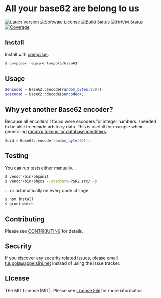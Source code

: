# All your base62 are belong to us

[![Latest Version](https://img.shields.io/github/release/tuupola/base62.svg?style=flat-square)](https://github.com/tuupola/base62/releases)
[![Software License](https://img.shields.io/badge/license-MIT-brightgreen.svg?style=flat-square)](LICENSE.md)
[![Build Status](https://img.shields.io/travis/tuupola/base62/master.svg?style=flat-square)](https://travis-ci.org/tuupola/base62)
[![HHVM Status](https://img.shields.io/hhvm/tuupola/slim-jwt-auth.svg?style=flat-square)](http://hhvm.h4cc.de/package/tuupola/base62)
[![Coverage](http://img.shields.io/codecov/c/github/tuupola/slim-jwt-auth.svg?style=flat-square)](https://codecov.io/github/tuupola/base62)

## Install

Install with [composer](https://getcomposer.org/).

``` bash
$ composer require tuupola/base62
```

## Usage

``` php
$encoded = Base62::encode(random_bytes(128));
$decoded = Base62::decode($encoded);
```

## Why yet another Base62 encoder?

Because all encoders I found were encoders for integer numbers. I needed to be able to encode arbitrary data. This is usefull for example when generating [random tokens for database identifiers](https://paragonie.com/blog/2015/09/comprehensive-guide-url-parameter-encryption-in-php).

``` php
$uid = Base62::encode(random_bytes(9));
```

## Testing

You can run tests either manually...

``` bash
$ vendor/bin/phpunit
$ vendor/bin/phpcs --standard=PSR2 src/ -p
```

... or automatically on every code change.

``` bash
$ npm install
$ grunt watch
```

## Contributing

Please see [CONTRIBUTING](CONTRIBUTING.md) for details.

## Security

If you discover any security related issues, please email tuupola@appelsiini.net instead of using the issue tracker.

## License

The MIT License (MIT). Please see [License File](LICENSE.md) for more information.

